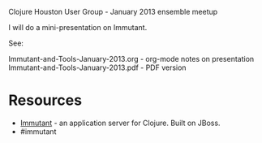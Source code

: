Clojure Houston User Group - January 2013 ensemble meetup

I will do a mini-presentation on Immutant.

See:

  Immutant-and-Tools-January-2013.org - org-mode notes on presentation
  Immutant-and-Tools-January-2013.pdf - PDF version

# Resources

+ [Immutant](http://immutant.org/) - an application server for Clojure.  Built on JBoss.
+ #immutant

